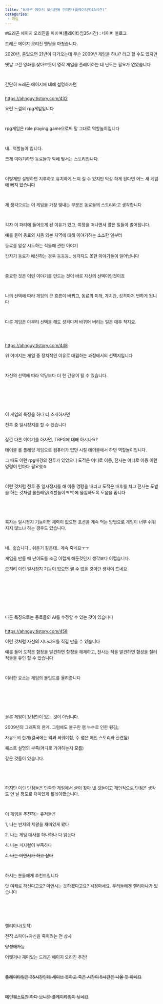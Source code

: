 ```yaml
---
title: "드래곤 에이지 오리진을 마치며(플레이타임35시간)"
categories:
 - 게임
---
```

#드래곤 에이지 오리진을 마치며(플레이타임35시간) : 네이버 블로그
<div class="wrap_rabbit pcol2 _param(1) _postViewArea222171893657" id="post-view222171893657">
<!-- Rabbit HTML --><div class="se-viewer se-theme-default" lang="ko-KR">
<!-- SE_DOC_HEADER_END -->
<div class="se-main-container">
<div class="se-component se-text se-l-default" id="SE-697aea94-9203-496e-895c-b801bcdc3f97">
<div class="se-component-content">
<div class="se-section se-section-text se-l-default">
<div class="se-module se-module-text">
<!-- SE-TEXT { --><p class="se-text-paragraph se-text-paragraph-align-" id="SE-35053d25-0fae-42ff-90af-0d47caa77039" style=""><span class="se-fs- se-ff-" id="SE-00e5515c-08e7-4c26-9626-c2a6b05dbd33" style="">드래곤 에이지 오리진 엔딩을 마쳤습니다.</span></p><!-- } SE-TEXT --><!-- SE-TEXT { --><p class="se-text-paragraph se-text-paragraph-align-" id="SE-4b7ceca0-85b5-4b4e-a41a-203c133c9bea" style=""><span class="se-fs- se-ff-" id="SE-99541e3a-9208-4df4-abdd-e9bd78eb3cd6" style="">2020년, 좀있으면 21년이 다가오는데 무슨 2009년 게임을 하냐? 라고 할 수도 있지만</span></p><!-- } SE-TEXT --><!-- SE-TEXT { --><p class="se-text-paragraph se-text-paragraph-align-" id="SE-b80c8bef-c5fd-4ca8-b2d7-669753882dec" style=""><span class="se-fs- se-ff-" id="SE-bd0a9f79-4396-4fce-b762-d292edc8eaf2" style="">옛날 고전 영화를 찾아보듯이 명작 게임을 플레이하는 데 년도는 필요가 없었습니다</span></p><!-- } SE-TEXT --><!-- SE-TEXT { --><p class="se-text-paragraph se-text-paragraph-align-" id="SE-d46aafd1-01fb-4a83-b90c-b466f3c30171" style=""><span class="se-fs- se-ff-" id="SE-a3290339-6f77-452f-aedf-241f11ebfa79" style="">​</span></p><!-- } SE-TEXT --><!-- SE-TEXT { --><p class="se-text-paragraph se-text-paragraph-align-" id="SE-ea1e14a5-8998-4474-844b-9012becd17e0" style=""><span class="se-fs- se-ff-" id="SE-c13dbd6b-8ff6-4941-8718-87e1b9da8738" style="">간단히 드래곤 에이지에 대해 설명하자면</span></p><!-- } SE-TEXT -->
</div>
</div>
</div>
</div> <div class="se-component se-image se-l-default" id="SE-99d4318f-069d-45c9-af0b-7b09aa8e7c48">
<div class="se-component-content se-component-content-fit">
<div class="se-section se-section-image se-l-default se-section-align-">
<div class="se-module se-module-image" style="">
<a class="se-module-image-link __se_image_link __se_link" data-linkdata='{"id" : "SE-99d4318f-069d-45c9-af0b-7b09aa8e7c48", "src" : "https://raw.githubusercontent.com/rage147-OwO/rage147-OwO.github.io/master/_images/images/2020-12-13-드래곤 에이지 오리진을 마치며(플레이타임35시간)/0.630", "linkUse" : "false", "link" : ""}' data-linktype="img" href="#" onclick="return false;" style="">
<img alt="" class="se-image-resource" src="https://raw.githubusercontent.com/rage147-OwO/rage147-OwO.github.io/master/_images/images/2020-12-13-드래곤 에이지 오리진을 마치며(플레이타임35시간)/0.630">
</img></a>
</div>
<div class="se-module se-module-text se-caption"><p class="se-text-paragraph se-text-paragraph-align-" id="SE-5c03b6b7-f3e2-4a05-b528-0cc81eeb1388" style=""><span class="se-fs- se-ff-" id="SE-89cc629e-664a-4257-9029-d3ed71d7dd3b" style=""><a class="se-link" href="https://ahnguy.tistory.com/432" target="_blank">https://ahnguy.tistory.com/432</a></span></p></div>
</div>
</div>
</div>
<div class="se-component se-text se-l-default" id="SE-5a39a3c7-9d62-4de6-8fcd-78a0cb4d1ad4">
<div class="se-component-content">
<div class="se-section se-section-text se-l-default">
<div class="se-module se-module-text">
<!-- SE-TEXT { --><p class="se-text-paragraph se-text-paragraph-align-" id="SE-91a31bf0-c349-4762-885e-61a17fcbc4ea" style=""><span class="se-fs- se-ff-" id="SE-627e0209-9f9d-43b2-a8c0-429ab5a06bde" style="">요런 느낌의 rpg게임입니다</span></p><!-- } SE-TEXT --><!-- SE-TEXT { --><p class="se-text-paragraph se-text-paragraph-align-" id="SE-a8ef442c-bc9c-4827-92ba-57a4ffb66821" style=""><span class="se-fs- se-ff-" id="SE-87a68ba9-61b6-48c1-9c95-5dd3a80f772e" style="">​</span></p><!-- } SE-TEXT --><!-- SE-TEXT { --><p class="se-text-paragraph se-text-paragraph-align-" id="SE-b90580b0-db69-441b-a600-d3d124c79a17" style=""><span class="se-fs- se-ff-" id="SE-45eb2bb8-310c-43e6-aced-58620a5e60ff" style="">rpg게임은 </span><span class="se-fs- se-ff-" id="SE-c91f5bdd-6b06-4cb6-b704-67fe35f36081" style="">role playing game으로써 말 그대로 역할놀이입니다</span></p><!-- } SE-TEXT --><!-- SE-TEXT { --><p class="se-text-paragraph se-text-paragraph-align-" id="SE-0c318e6a-4776-4138-84e9-dd8916904889" style=""><span class="se-fs- se-ff-" id="SE-eccd85ba-315a-40c6-aabd-6c25fb48119b" style="">​</span></p><!-- } SE-TEXT --><!-- SE-TEXT { --><p class="se-text-paragraph se-text-paragraph-align-" id="SE-24f46ab5-965c-4356-9432-9db86d305986" style=""><span class="se-fs- se-ff-" id="SE-d3760a44-8460-48ff-a9f2-1e6fcfc03051" style="">네.. 역할놀이 입니다.</span></p><!-- } SE-TEXT --><!-- SE-TEXT { --><p class="se-text-paragraph se-text-paragraph-align-" id="SE-e8c7945b-c177-4e33-9418-9a3625187e78" style=""><span class="se-fs- se-ff-" id="SE-cea714c0-5465-408e-a4bd-9087f6fc694f" style="">크게 이야기하면 동료들과 악에 맞서는 스토리입니다.</span></p><!-- } SE-TEXT --><!-- SE-TEXT { --><p class="se-text-paragraph se-text-paragraph-align-" id="SE-1adceb76-8ed5-48a1-b987-29085e189e32" style=""><span class="se-fs- se-ff-" id="SE-b534e0dd-df27-4d86-abaa-980a50f5ee46" style="">​</span></p><!-- } SE-TEXT --><!-- SE-TEXT { --><p class="se-text-paragraph se-text-paragraph-align-" id="SE-20bd7b6f-4069-4a0b-8589-395b984be67c" style=""><span class="se-fs- se-ff-" id="SE-82b48f48-3d27-497a-a980-aff74164b83d" style="">이렇게만 설명하면 지루하고 유치하게 느껴 질 수 있지만 막상 하게 된다면 어느 새 게임에 빠져 있습니다</span></p><!-- } SE-TEXT --><!-- SE-TEXT { --><p class="se-text-paragraph se-text-paragraph-align-" id="SE-306dc6fb-4b0e-444b-b06e-4b40be8226e2" style=""><span class="se-fs- se-ff-" id="SE-c27435eb-0d8b-4d7d-a22c-28fc34aadba7" style="">​</span></p><!-- } SE-TEXT --><!-- SE-TEXT { --><p class="se-text-paragraph se-text-paragraph-align-" id="SE-8a8fe19d-a569-4826-ba12-e3dbda95df08" style=""><span class="se-fs- se-ff-" id="SE-8d4ee17b-875d-4a7b-aadf-8f7a5569dadd" style="">제 생각으로는 이 게임을 가장 빛내는 부분은 동료들의 스토리라고 생각합니다</span></p><!-- } SE-TEXT --><!-- SE-TEXT { --><p class="se-text-paragraph se-text-paragraph-align-" id="SE-a169ca17-f574-40f1-9ae1-cbc3c1b22cb2" style=""><span class="se-fs- se-ff-" id="SE-3c212fbf-14bb-4331-bb9b-18de2b6c0cea" style="">​</span></p><!-- } SE-TEXT --><!-- SE-TEXT { --><p class="se-text-paragraph se-text-paragraph-align-" id="SE-e1e1e149-4e42-4141-9037-59c286153df0" style=""><span class="se-fs- se-ff-" id="SE-e91d62ea-f330-4f98-97b8-c82ee70eeeed" style="">각자 이 파티에 들어오게 된 이유가 있고, 여정을 떠나면서 많은 일들이 벌어집니다.</span></p><!-- } SE-TEXT --><!-- SE-TEXT { --><p class="se-text-paragraph se-text-paragraph-align-" id="SE-9956532d-5971-40bc-a7a6-af8d1764d17f" style=""><span class="se-fs- se-ff-" id="SE-c0643880-90a4-4d70-b754-ccaae25d1e7b" style="">예를 들어 동료와 처음 와본 지역에 대해 이야기하는 소소한 일부터</span></p><!-- } SE-TEXT --><!-- SE-TEXT { --><p class="se-text-paragraph se-text-paragraph-align-" id="SE-6436fc09-7406-4394-a96a-6c5641e4963c" style=""><span class="se-fs- se-ff-" id="SE-8e82db52-6e39-4d9b-86f3-ba870a0e233d" style="">동료를 암살 시도하는 적들에 관한 이야기</span></p><!-- } SE-TEXT --><!-- SE-TEXT { --><p class="se-text-paragraph se-text-paragraph-align-" id="SE-a11b83dc-d344-44a9-b4e8-572806206198" style=""><span class="se-fs- se-ff-" id="SE-6aeac384-56dc-4ad5-806f-b653ba92802d" style="">갑자기 동료가 배신하는 경우 등등등.. 생각지도 못한 이야기들이 일어납니다</span></p><!-- } SE-TEXT --><!-- SE-TEXT { --><p class="se-text-paragraph se-text-paragraph-align-" id="SE-b199c0e8-507f-44a0-9109-31808505e4d0" style=""><span class="se-fs- se-ff-" id="SE-1e46b047-da18-42c2-b4d8-2df30b3af2a9" style="">​</span></p><!-- } SE-TEXT --><!-- SE-TEXT { --><p class="se-text-paragraph se-text-paragraph-align-" id="SE-1405d8cd-9684-47cc-9186-d3be02b19977" style=""><span class="se-fs- se-ff-" id="SE-215569c0-45de-4aa0-866e-f638c5abaddb" style="">중요한 것은 이런 이야기를 만드는 것이 바로 자신의 선택이란것이죠</span></p><!-- } SE-TEXT --><!-- SE-TEXT { --><p class="se-text-paragraph se-text-paragraph-align-" id="SE-7989372a-fb63-49bd-a6ab-48905c5ac649" style=""><span class="se-fs- se-ff-" id="SE-6327e1ce-94b0-4ceb-a37d-7d4a7d7d430b" style="">​</span></p><!-- } SE-TEXT --><!-- SE-TEXT { --><p class="se-text-paragraph se-text-paragraph-align-" id="SE-fa7a9e54-2d08-46ea-88cf-345b08cb51bc" style=""><span class="se-fs- se-ff-" id="SE-6a64b6c1-907d-4611-a516-e14e14890b4f" style="">나의 선택에 따라 게임의 큰 흐름이 바뀌고, 동료의 미래, 가치관, 성격마저 변하게 됩니다</span></p><!-- } SE-TEXT --><!-- SE-TEXT { --><p class="se-text-paragraph se-text-paragraph-align-" id="SE-cb529a36-a4c9-462e-af01-cc4c2351b7b5" style=""><span class="se-fs- se-ff-" id="SE-1b9c5fed-32d6-488b-87b7-cd90cb298d82" style="">​</span></p><!-- } SE-TEXT --><!-- SE-TEXT { --><p class="se-text-paragraph se-text-paragraph-align-" id="SE-770fd274-10c6-4da1-a725-a55d16ed8dcc" style=""><span class="se-fs- se-ff-" id="SE-ede47346-5d0d-4ac3-ba11-dede6e1c5d39" style="">다른 게임은 아무리 선택을 해도 성격마저 바뀌어 버리는 일은 매우 적지요.</span></p><!-- } SE-TEXT --><!-- SE-TEXT { --><p class="se-text-paragraph se-text-paragraph-align-" id="SE-c53a753c-fb48-401e-ac1b-eaa4a4fe8c5b" style=""><span class="se-fs- se-ff-" id="SE-bd1bbed0-6f3b-4731-8eff-eac7268fb846" style="">​</span></p><!-- } SE-TEXT -->
</div>
</div>
</div>
</div> <div class="se-component se-image se-l-default" id="SE-aac00ced-6839-406d-9281-77f86b20e51e">
<div class="se-component-content se-component-content-fit">
<div class="se-section se-section-image se-l-default se-section-align-">
<div class="se-module se-module-image" style="">
<a class="se-module-image-link __se_image_link __se_link" data-linkdata='{"id" : "SE-aac00ced-6839-406d-9281-77f86b20e51e", "src" : "https://raw.githubusercontent.com/rage147-OwO/rage147-OwO.github.io/master/_images/images/2020-12-13-드래곤 에이지 오리진을 마치며(플레이타임35시간)/1.830", "linkUse" : "false", "link" : ""}' data-linktype="img" href="#" onclick="return false;" style="">
<img alt="" class="se-image-resource" src="https://raw.githubusercontent.com/rage147-OwO/rage147-OwO.github.io/master/_images/images/2020-12-13-드래곤 에이지 오리진을 마치며(플레이타임35시간)/1.830">
</img></a>
</div>
<div class="se-module se-module-text se-caption"><p class="se-text-paragraph se-text-paragraph-align-" id="SE-aea733af-41f4-4931-ad2a-78891d9406ae" style=""><span class="se-fs- se-ff-" id="SE-386d2101-08f5-435a-98a4-ce0aad9d1075" style=""><a class="se-link" href="https://ahnguy.tistory.com/448" target="_blank">https://ahnguy.tistory.com/448</a></span></p></div>
</div>
</div>
</div>
<div class="se-component se-text se-l-default" id="SE-9746d56e-f4d0-497d-8da3-2bd4458b31ea">
<div class="se-component-content">
<div class="se-section se-section-text se-l-default">
<div class="se-module se-module-text">
<!-- SE-TEXT { --><p class="se-text-paragraph se-text-paragraph-align-" id="SE-54580c19-3b66-4bad-b8d2-9deb3e2c8661" style=""><span class="se-fs- se-ff-" id="SE-dd13b75b-1edf-4c22-9eda-8d6baabf6edf" style="">위 이미지는 게임 중 정치적인 이유로 대립하는 과정에서의 선택지입니다</span></p><!-- } SE-TEXT --><!-- SE-TEXT { --><p class="se-text-paragraph se-text-paragraph-align-" id="SE-8d704f1d-2320-41dc-92a5-54a147fc6dc3" style=""><span class="se-fs- se-ff-" id="SE-607d3167-dde5-46c5-98cc-c5f83dad3d9f" style="">​</span></p><!-- } SE-TEXT --><!-- SE-TEXT { --><p class="se-text-paragraph se-text-paragraph-align-" id="SE-1509183e-8017-48bb-9052-92082323b02e" style=""><span class="se-fs- se-ff-" id="SE-2c209382-e4b7-43be-a174-33ded95fbcb3" style="">자신의 선택에 따라 악당보다 더 한 간웅이 될 수 있습니다.</span></p><!-- } SE-TEXT --><!-- SE-TEXT { --><p class="se-text-paragraph se-text-paragraph-align-" id="SE-3d3b2cfb-0937-43de-a26e-b5848fab9a93" style=""><span class="se-fs- se-ff-" id="SE-9c50d4fc-7ff3-48a0-8c30-cb47468cb3b1" style="">​</span></p><!-- } SE-TEXT --><!-- SE-TEXT { --><p class="se-text-paragraph se-text-paragraph-align-" id="SE-f61b335b-61e4-40cb-aaca-a40a3dc1ecad" style=""><span class="se-fs- se-ff-" id="SE-6be6bf0c-758b-42a5-82d0-7868e7244b16" style="">​</span></p><!-- } SE-TEXT --><!-- SE-TEXT { --><p class="se-text-paragraph se-text-paragraph-align-" id="SE-b197593c-9c63-4e11-8ec0-90d349a55141" style=""><span class="se-fs- se-ff-" id="SE-66217ba1-27e7-47cf-ac00-ff7ba23e0fca" style="">​</span></p><!-- } SE-TEXT --><!-- SE-TEXT { --><p class="se-text-paragraph se-text-paragraph-align-" id="SE-36298d9c-54bd-4c80-a42f-9089140361f0" style=""><span class="se-fs- se-ff-" id="SE-9db4379f-770b-4038-a7c0-732bfe7f376b" style="">이 게임의 특징을 하나 더 소개하자면</span></p><!-- } SE-TEXT --><!-- SE-TEXT { --><p class="se-text-paragraph se-text-paragraph-align-" id="SE-96c43518-1f0b-43a8-b640-c2cf6b8082ba" style=""><span class="se-fs- se-ff-" id="SE-83f7518d-7d7b-464e-8bca-7ce8e844a25e" style="">전투 중 일시정지를 할 수 있습니다</span></p><!-- } SE-TEXT -->
</div>
</div>
</div>
</div> <div class="se-component se-image se-l-default" id="SE-c6ee008f-7350-415c-a50b-05502f4507f6">
<div class="se-component-content se-component-content-normal">
<div class="se-section se-section-image se-l-default se-section-align-" style="max-width:512px;">
<div class="se-module se-module-image" style="">
<a class="se-module-image-link __se_image_link __se_link" data-linkdata='{"id" : "SE-c6ee008f-7350-415c-a50b-05502f4507f6", "src" : "https://raw.githubusercontent.com/rage147-OwO/rage147-OwO.github.io/master/_images/images/2020-12-13-드래곤 에이지 오리진을 마치며(플레이타임35시간)/2.fZN", "linkUse" : "false", "link" : ""}' data-linktype="img" href="#" onclick="return false;" style="">
<img alt="" class="se-image-resource" src="https://raw.githubusercontent.com/rage147-OwO/rage147-OwO.github.io/master/_images/images/2020-12-13-드래곤 에이지 오리진을 마치며(플레이타임35시간)/2.fZN">
</img></a>
</div>
</div>
</div>
</div>
<div class="se-component se-text se-l-default" id="SE-09347d04-d384-42de-a02a-d6841eaac524">
<div class="se-component-content">
<div class="se-section se-section-text se-l-default">
<div class="se-module se-module-text">
<!-- SE-TEXT { --><p class="se-text-paragraph se-text-paragraph-align-" id="SE-4895da9b-a983-4105-aedf-01f0fe94ac1c" style=""><span class="se-fs- se-ff-" id="SE-9c898a23-490b-4ca8-bb8a-c4f54bcb51d4" style="">잠깐 다른 이야기를 하자면, TRPG에 대해 아시나요?</span></p><!-- } SE-TEXT --><!-- SE-TEXT { --><p class="se-text-paragraph se-text-paragraph-align-" id="SE-05196eec-d710-4e80-a807-4c30fa95f45b" style=""><span class="se-fs- se-ff-" id="SE-b8d4efd5-56be-498c-bbad-42fd57a10819" style="">테이블 롤 플레잉 게임으로 컴퓨터가 없던 시절 테이블에서 하던 역할놀이입니다.</span></p><!-- } SE-TEXT --><!-- SE-TEXT { --><p class="se-text-paragraph se-text-paragraph-align-" id="SE-b11ef491-ebb4-4998-9e6f-814536657f1e" style=""><span class="se-fs- se-ff-" id="SE-4a54544c-c777-406e-8f4b-a2d5cb60fcb6" style="">그 때도 이런 rpg배경의 전투가 있었으니 도적은 어디로 이동, 전사는 어디로 이동 이런 명령이 턴마다 필요했죠</span></p><!-- } SE-TEXT --><!-- SE-TEXT { --><p class="se-text-paragraph se-text-paragraph-align-" id="SE-d9466094-9388-40db-b5ea-70755f2f7293" style=""><span class="se-fs- se-ff-" id="SE-42bbd153-136b-4b90-a605-e60844547664" style="">​</span></p><!-- } SE-TEXT --><!-- SE-TEXT { --><p class="se-text-paragraph se-text-paragraph-align-" id="SE-43a80507-60c4-4b1e-ab5d-88ca25e4b298" style=""><span class="se-fs- se-ff-" id="SE-3220ca0b-d199-4a7b-b705-fe07f8129115" style="">이런 것처럼 전투 중 일시정지를 해 이동 명령을 내리고 도적은 배후를 치고 전사는 도발을 하는 것처럼 롤플레잉(역할놀이ㅋㅋ)에 몰입하도록 도움을 줍니다</span></p><!-- } SE-TEXT --><!-- SE-TEXT { --><p class="se-text-paragraph se-text-paragraph-align-" id="SE-4f17a4ea-f41c-4c9e-8b84-287bd4302ced" style=""><span class="se-fs- se-ff-" id="SE-02fb029c-d210-4dfb-a8aa-01cc3ffc152d" style="">​</span></p><!-- } SE-TEXT --><!-- SE-TEXT { --><p class="se-text-paragraph se-text-paragraph-align-" id="SE-4cd46143-e3a9-4026-9987-13d6ece81d14" style=""><span class="se-fs- se-ff-" id="SE-7888b234-50d6-4216-9c82-ae9526376076" style="">​</span></p><!-- } SE-TEXT --><!-- SE-TEXT { --><p class="se-text-paragraph se-text-paragraph-align-" id="SE-05d3b882-e755-41e1-b7ba-da2e601833c1" style=""><span class="se-fs- se-ff-" id="SE-c118a789-2d0f-43c9-8169-4f99be1c12b7" style="">혹자는 일시정지 기능이면 체력이 없으면 포션을 계속 먹는 방법으로 게임이 너무 쉬워지지 않느냐 하는 경우도 있습니다.</span></p><!-- } SE-TEXT --><!-- SE-TEXT { --><p class="se-text-paragraph se-text-paragraph-align-" id="SE-fb2b0185-d2f2-4caf-9b2d-decd1499b374" style=""><span class="se-fs- se-ff-" id="SE-301305a1-6570-485d-9e88-19997b7850b7" style="">​</span></p><!-- } SE-TEXT --><!-- SE-TEXT { --><p class="se-text-paragraph se-text-paragraph-align-" id="SE-d588f0a2-84bb-477a-9d5d-0db5acf8d4bf" style=""><span class="se-fs- se-ff-" id="SE-ff4c38c6-4aec-49e6-93f1-769c2bcde700" style="">네.. 쉽습니다.. 쉬운거 같은데.. 계속 죽네요ㅜㅜ</span></p><!-- } SE-TEXT --><!-- SE-TEXT { --><p class="se-text-paragraph se-text-paragraph-align-" id="SE-313e9960-8675-4fb8-a3fe-184cb7e470bb" style=""><span class="se-fs- se-ff-" id="SE-c0b3fb42-1f98-4269-aa2d-3ac085a9bff8" style="">게임을 만들 때 난이도를 조금 어렵게 해둔것인지 생각보다 어렵습니다.</span></p><!-- } SE-TEXT --><!-- SE-TEXT { --><p class="se-text-paragraph se-text-paragraph-align-" id="SE-6baee92c-178b-4d5d-a196-fe7f21307214" style=""><span class="se-fs- se-ff-" id="SE-ea678c7d-c736-4d74-b499-ff7aa8d4373c" style="">오히려 이런 일시정지 기능이 없으면 깰 수 없을 것이란 생각이 드네요</span></p><!-- } SE-TEXT --><!-- SE-TEXT { --><p class="se-text-paragraph se-text-paragraph-align-" id="SE-82b0e130-40b7-4075-9ccb-b9fea13e7b01" style=""><span class="se-fs- se-ff-" id="SE-44864446-ed42-4b91-bf93-a9fec7eec3ea" style="">​</span></p><!-- } SE-TEXT --><!-- SE-TEXT { --><p class="se-text-paragraph se-text-paragraph-align-" id="SE-fa01df98-4d15-4391-aa36-948582342c06" style=""><span class="se-fs- se-ff-" id="SE-fcf9c603-3db0-4fb8-868f-4aba36d32c46" style="">​</span></p><!-- } SE-TEXT --><!-- SE-TEXT { --><p class="se-text-paragraph se-text-paragraph-align-" id="SE-cb716cd1-a35c-4911-bf65-771e69311619" style=""><span class="se-fs- se-ff-" id="SE-515dc2c2-11ba-4b2c-a0cb-acfe9fca4a5c" style="">​</span></p><!-- } SE-TEXT --><!-- SE-TEXT { --><p class="se-text-paragraph se-text-paragraph-align-" id="SE-bb378ff0-051e-446c-a9f5-48bde7fa115d" style=""><span class="se-fs- se-ff-" id="SE-8be718d5-e8d7-42d3-96a8-52b45c0e88b9" style="">​</span></p><!-- } SE-TEXT --><!-- SE-TEXT { --><p class="se-text-paragraph se-text-paragraph-align-" id="SE-5b1fbe38-ce91-4031-8ac1-663742c2341d" style=""><span class="se-fs- se-ff-" id="SE-d6911541-5870-4430-bd01-ace64f69323f" style="">다른 특징으로는 동료들의 AI를 수정할 수 있는 것이 있습니다</span></p><!-- } SE-TEXT -->
</div>
</div>
</div>
</div> <div class="se-component se-image se-l-default" id="SE-12f59453-0735-4384-b3e5-5ed9ef0a1f91">
<div class="se-component-content se-component-content-fit">
<div class="se-section se-section-image se-l-default se-section-align-">
<div class="se-module se-module-image" style="">
<a class="se-module-image-link __se_image_link __se_link" data-linkdata='{"id" : "SE-12f59453-0735-4384-b3e5-5ed9ef0a1f91", "src" : "https://raw.githubusercontent.com/rage147-OwO/rage147-OwO.github.io/master/_images/images/2020-12-13-드래곤 에이지 오리진을 마치며(플레이타임35시간)/3.711", "linkUse" : "false", "link" : ""}' data-linktype="img" href="#" onclick="return false;" style="">
<img alt="" class="se-image-resource" src="https://raw.githubusercontent.com/rage147-OwO/rage147-OwO.github.io/master/_images/images/2020-12-13-드래곤 에이지 오리진을 마치며(플레이타임35시간)/3.711">
</img></a>
</div>
<div class="se-module se-module-text se-caption"><p class="se-text-paragraph se-text-paragraph-align-" id="SE-bf2ce573-3a8f-477c-899d-d86993c9440a" style=""><span class="se-fs- se-ff-" id="SE-6293788f-4be2-4601-af3a-e70245f22169" style=""><a class="se-link" href="https://ahnguy.tistory.com/458" target="_blank">https://ahnguy.tistory.com/458</a></span></p></div>
</div>
</div>
</div>
<div class="se-component se-text se-l-default" id="SE-5cf80a54-2435-4f4a-a308-d8f1497d8aa6">
<div class="se-component-content">
<div class="se-section se-section-text se-l-default">
<div class="se-module se-module-text">
<!-- SE-TEXT { --><p class="se-text-paragraph se-text-paragraph-align-" id="SE-de1f19d9-9e16-4244-88bf-ccbf61368a0d" style=""><span class="se-fs- se-ff-" id="SE-1643dc20-17f1-43ed-9d9d-c2e9ba5ec41b" style="">이런 것처럼 자신의 시나리오를 직접 만들 수 있습니다</span></p><!-- } SE-TEXT --><!-- SE-TEXT { --><p class="se-text-paragraph se-text-paragraph-align-" id="SE-f8382c5d-6b89-45f7-a1d5-ab9652338dfe" style=""><span class="se-fs- se-ff-" id="SE-1c820b06-cfb0-40a6-9434-2b69d8f8a1fb" style="">예를 들어 도적은 함정을 발견하면 함정을 해제하고, 전사는 적을 발견하면 함성을 질러 적들을 유인 할 수 있습니다</span></p><!-- } SE-TEXT --><!-- SE-TEXT { --><p class="se-text-paragraph se-text-paragraph-align-" id="SE-fae46b0b-74cb-463e-95c0-fd6ef562131c" style=""><span class="se-fs- se-ff-" id="SE-efb94a72-c07a-4de5-8ae9-d864979f76a9" style="">​</span></p><!-- } SE-TEXT --><!-- SE-TEXT { --><p class="se-text-paragraph se-text-paragraph-align-" id="SE-8776eb25-3df4-42be-a221-ce83905c016e" style=""><span class="se-fs- se-ff-" id="SE-29583987-3f12-478d-9bb2-c7a0de43aad6" style="">이러한 요소는 게임의 몰입도를 올려줍니다</span></p><!-- } SE-TEXT --><!-- SE-TEXT { --><p class="se-text-paragraph se-text-paragraph-align-" id="SE-758da606-4fdc-4eb0-b02d-6e614914d40a" style=""><span class="se-fs- se-ff-" id="SE-0308f58a-eb06-41e3-9441-de68b7c4e159" style="">​</span></p><!-- } SE-TEXT --><!-- SE-TEXT { --><p class="se-text-paragraph se-text-paragraph-align-" id="SE-19976024-c60e-4a6a-b58d-c27992278a53" style=""><span class="se-fs- se-ff-" id="SE-732f8d4b-1b8d-4e19-bab0-139a57d55cbf" style="">​</span></p><!-- } SE-TEXT --><!-- SE-TEXT { --><p class="se-text-paragraph se-text-paragraph-align-" id="SE-9487181e-fcf0-422e-916a-078d3175dd72" style=""><span class="se-fs- se-ff-" id="SE-f4642fe5-a587-4159-8cde-2112175c493d" style="">​</span></p><!-- } SE-TEXT --><!-- SE-TEXT { --><p class="se-text-paragraph se-text-paragraph-align-" id="SE-5e073e8d-227b-455d-8c36-895c24ab9fee" style=""><span class="se-fs- se-ff-" id="SE-f5cc2cc8-c3e4-453d-863e-0b59f056e07a" style="">물론 게임이 장점만이 있는 것이 아닙니다.</span></p><!-- } SE-TEXT --><!-- SE-TEXT { --><p class="se-text-paragraph se-text-paragraph-align-" id="SE-3de573ee-9db0-43a1-8941-9b857fdbca2f" style=""><span class="se-fs- se-ff-" id="SE-3fbb144f-3209-4b98-96f4-e6c46bd9d9bb" style="">2009년의 그래픽의 한계. 그럼에도 불구한 램 누수로 인한 튕김;;</span></p><!-- } SE-TEXT --><!-- SE-TEXT { --><p class="se-text-paragraph se-text-paragraph-align-" id="SE-084f602b-3b65-45c4-9d42-d18b9be27cbf" style=""><span class="se-fs- se-ff-" id="SE-b6c47120-c734-4402-9a58-9ed4eea3ca2e" style="">자유도의 한계(결국에는 악과 싸워야함, 주 맵은 메인 스토리와 관련됨)</span></p><!-- } SE-TEXT --><!-- SE-TEXT { --><p class="se-text-paragraph se-text-paragraph-align-" id="SE-1e15df26-ebac-4e19-813c-0e8f2109b855" style=""><span class="se-fs- se-ff-" id="SE-66b90a5a-83b9-4340-8690-1941181104ee" style="">퀘스트 설명의 부족(어디로 가야하는지 모름)</span></p><!-- } SE-TEXT --><!-- SE-TEXT { --><p class="se-text-paragraph se-text-paragraph-align-" id="SE-327a3945-920f-4afc-9500-38210bab4be3" style=""><span class="se-fs- se-ff-" id="SE-f2c30561-8899-4289-b7d7-1726dc1d5361" style="">같은 것들이 있습니다.</span></p><!-- } SE-TEXT --><!-- SE-TEXT { --><p class="se-text-paragraph se-text-paragraph-align-" id="SE-f8ddd104-5fb8-4600-8ee4-c090aff18a08" style=""><span class="se-fs- se-ff-" id="SE-691b7a22-28c4-4cf1-bb82-49791f21998c" style="">​</span></p><!-- } SE-TEXT --><!-- SE-TEXT { --><p class="se-text-paragraph se-text-paragraph-align-" id="SE-8c9f88f2-c5c1-4e4a-a3e2-de32ef5c8797" style=""><span class="se-fs- se-ff-" id="SE-c5847be7-3d4c-4566-bad7-ad94c0abfe0a" style="">​</span></p><!-- } SE-TEXT --><!-- SE-TEXT { --><p class="se-text-paragraph se-text-paragraph-align-" id="SE-705a00e2-02a9-4c37-85b9-067e0fa3bdfc" style=""><span class="se-fs- se-ff-" id="SE-534bc889-682e-4dc1-9652-c994cce78018" style="">하지만 이런 단점들은 만족한 게임에서 굳이 찾아 낸 것들이고 개인적으로 단점은 생각도 안 날 정도로 재미있게 플레이했습니다.</span></p><!-- } SE-TEXT --><!-- SE-TEXT { --><p class="se-text-paragraph se-text-paragraph-align-" id="SE-eef76ec2-f902-476c-b1b9-b3294206b33f" style=""><span class="se-fs- se-ff-" id="SE-19f49f11-674f-4adb-a069-3de456f1b561" style="">​</span></p><!-- } SE-TEXT --><!-- SE-TEXT { --><p class="se-text-paragraph se-text-paragraph-align-" id="SE-a9bad8ab-bfbc-4059-a7e3-f6c6b505b728" style=""><span class="se-fs- se-ff-" id="SE-49a2bbc4-ebde-46b6-be5c-f53aa131e69d" style="">이 게임을 추천하는 유저들은</span></p><!-- } SE-TEXT --><!-- SE-TEXT { --><p class="se-text-paragraph se-text-paragraph-align-" id="SE-3f149b2b-3a09-4205-8384-12cb7fb7853e" style=""><span class="se-fs- se-ff-" id="SE-6567911a-21a6-42b0-a9d2-0feae7a7b846" style="">1, 나는 반지의 제왕을 재미있게 봤다</span></p><!-- } SE-TEXT --><!-- SE-TEXT { --><p class="se-text-paragraph se-text-paragraph-align-" id="SE-57bc68ce-00de-4a76-8189-01b35f296446" style=""><span class="se-fs- se-ff-" id="SE-9c1516ed-dc36-4f66-9e2a-64dec47b2b59" style="">2. 나는 게임 대사를 하나하나 다 읽는다</span></p><!-- } SE-TEXT --><!-- SE-TEXT { --><p class="se-text-paragraph se-text-paragraph-align-" id="SE-ada40cb8-147e-4161-8186-9d002de994ce" style=""><span class="se-fs- se-ff-" id="SE-f6df3a43-57e3-4f67-85ab-b0a1edae9cd3" style="">4. 나는 피지컬이 부족하다</span></p><!-- } SE-TEXT --><!-- SE-TEXT { --><p class="se-text-paragraph se-text-paragraph-align-" id="SE-45f9193e-c340-40a5-a128-3607363a1a18" style=""><span class="se-fs- se-ff-" id="SE-4312789d-157b-4559-aa0b-e6bf654ad2f3" style="">4.</span><span class="se-fs- se-ff-" id="SE-9024164f-a567-4621-82d8-8086cf311569" style=""><strike> 나는 미연시가 하고 싶다</strike></span></p><!-- } SE-TEXT --><!-- SE-TEXT { --><p class="se-text-paragraph se-text-paragraph-align-" id="SE-dcebfa74-d9cd-4716-a79a-0854ae84d36e" style=""><span class="se-fs- se-ff-" id="SE-939370ff-1afa-4276-a7a6-c0735268d2ae" style="">​</span></p><!-- } SE-TEXT --><!-- SE-TEXT { --><p class="se-text-paragraph se-text-paragraph-align-" id="SE-50ba9b9a-e1f7-4574-8ba7-9a72392d1fee" style=""><span class="se-fs- se-ff-" id="SE-ebba90ad-6332-4387-b8f8-56e14ee53811" style="">하시는 분들에게 추천드립니다</span></p><!-- } SE-TEXT --><!-- SE-TEXT { --><p class="se-text-paragraph se-text-paragraph-align-" id="SE-b915f05f-cfe7-4e3e-ba7e-7e0d7cc07aca" style=""><span class="se-fs- se-ff-" id="SE-f5162fe1-8dc6-4556-96b0-1f176c59dbf6" style="">앗 여캐로 하신다고요? 미연시는 못하겠다고요? 걱정마세요. 우리들에겐 렐리아나가 있습니다</span></p><!-- } SE-TEXT --><!-- SE-TEXT { --><p class="se-text-paragraph se-text-paragraph-align-" id="SE-4f705c11-1a01-4217-a275-08e81458a671" style=""><span class="se-fs- se-ff-" id="SE-d97af00b-8efd-4ed8-9789-dc98cac315dd" style="">​</span></p><!-- } SE-TEXT --><!-- SE-TEXT { --><p class="se-text-paragraph se-text-paragraph-align-" id="SE-508b27cb-f595-4285-9d15-1ec0660b54af" style=""><span class="se-fs- se-ff-" id="SE-ab383cc6-410b-460e-bcb0-9a7ef7162f52" style="">​</span></p><!-- } SE-TEXT -->
</div>
</div>
</div>
</div> <div class="se-component se-image se-l-default" id="SE-008ebfed-c7f4-4ba6-a185-1098aee2ab2c">
<div class="se-component-content se-component-content-normal">
<div class="se-section se-section-image se-l-default se-section-align-" style="max-width:320px;">
<div class="se-module se-module-image" style="">
<a class="se-module-image-link __se_image_link __se_link" data-linkdata='{"id" : "SE-008ebfed-c7f4-4ba6-a185-1098aee2ab2c", "src" : "https://img1.daumcdn.net/thumb/R800x0/?scode=mtistory2&amp;fname=https%3A%2F%2Ft1.daumcdn.net%2Fcfile%2Ftistory%2F99902A3B5C8F216D15", "linkUse" : "false", "link" : ""}' data-linktype="img" href="#" onclick="return false;" style="">
<img alt="" class="se-image-resource" src="https://img1.daumcdn.net/thumb/R800x0/?scode=mtistory2&amp;fname=https%3A%2F%2Ft1.daumcdn.net%2Fcfile%2Ftistory%2F99902A3B5C8F216D15"/>
</a>
</div>
</div>
</div>
</div>
<div class="se-component se-text se-l-default" id="SE-e6d46921-39fe-4b38-bf32-47695acd0afb">
<div class="se-component-content">
<div class="se-section se-section-text se-l-default">
<div class="se-module se-module-text">
<!-- SE-TEXT { --><p class="se-text-paragraph se-text-paragraph-align-" id="SE-cdde96b1-d61c-4fea-94a3-87ae1f714735" style=""><span class="se-fs- se-ff-" id="SE-fd5123c5-31bd-4bdc-aeae-de3a9ee9f2b0" style="">렐리아나(도적)</span></p><!-- } SE-TEXT --><!-- SE-TEXT { --><p class="se-text-paragraph se-text-paragraph-align-" id="SE-353014e6-c83e-4423-9750-71139f1355f6" style=""><span class="se-fs- se-ff-" id="SE-82b601c4-5419-45c4-a1fb-b3f2aa425b4b" style="">전직 스파이+자신을 죽이려는 전 상사</span></p><!-- } SE-TEXT --><!-- SE-TEXT { --><p class="se-text-paragraph se-text-paragraph-align-" id="SE-53a1253c-48ae-4c60-b3a7-f2ca7eb37a72" style=""><span class="se-fs- se-ff-" id="SE-0acff176-213a-4650-a2c5-2824b917327f" style=""><strike>양성애가능</strike></span></p><!-- } SE-TEXT --><!-- SE-TEXT { --><p class="se-text-paragraph se-text-paragraph-align-" id="SE-5bb97117-6778-4c5c-959b-276f997c0d30" style=""><span class="se-fs- se-ff-" id="SE-56b21a54-4ac6-496c-8464-25f1386c1c73" style=""> </span></p><!-- } SE-TEXT --><!-- SE-TEXT { --><p class="se-text-paragraph se-text-paragraph-align-" id="SE-ff71540a-113e-4461-b802-da366b40dc0a" style=""><span class="se-fs- se-ff-" id="SE-b05308e8-abe4-4446-b9a8-955d8ce384f1" style="">어쨋거나 재미있는 드래곤 에이지 오리진 추천!</span></p><!-- } SE-TEXT --><!-- SE-TEXT { --><p class="se-text-paragraph se-text-paragraph-align-" id="SE-201e1b9f-6f54-435a-9d5f-cb91b95c8e20" style=""><span class="se-fs- se-ff-" id="SE-2b740116-96fd-45a4-96bd-e325c573668f" style="">​</span></p><!-- } SE-TEXT --><!-- SE-TEXT { --><p class="se-text-paragraph se-text-paragraph-align-" id="SE-eb0c14bb-d6e8-4e49-9419-08e5d0142d0c" style=""><span class="se-fs- se-ff-" id="SE-19e03870-4fce-4952-b22a-05189f697b43" style=""><strike>플레이타임은 35시간인데 세이브 못하고 죽은 시간이 5시간은 나올 듯 하네요</strike></span></p><!-- } SE-TEXT --><!-- SE-TEXT { --><p class="se-text-paragraph se-text-paragraph-align-" id="SE-2003c3dd-dc77-4616-b011-8867759b2bc7" style=""><span class="se-fs- se-ff-" id="SE-197e7b3c-1d46-4c6d-b7d7-a0ec87f92746" style=""><strike>​</strike></span></p><!-- } SE-TEXT --><!-- SE-TEXT { --><p class="se-text-paragraph se-text-paragraph-align-" id="SE-c75141db-45bf-450c-b29c-ed9f211a8d96" style=""><span class="se-fs- se-ff-" id="SE-e4017362-f2fc-4f3c-bf5e-980c70f3c248" style=""><strike>메인퀘스트만 하다 보니깐 플레이타임이 낮네요</strike></span></p><!-- } SE-TEXT -->
</div>
</div>
</div>
</div> </div>
</div>
</div>